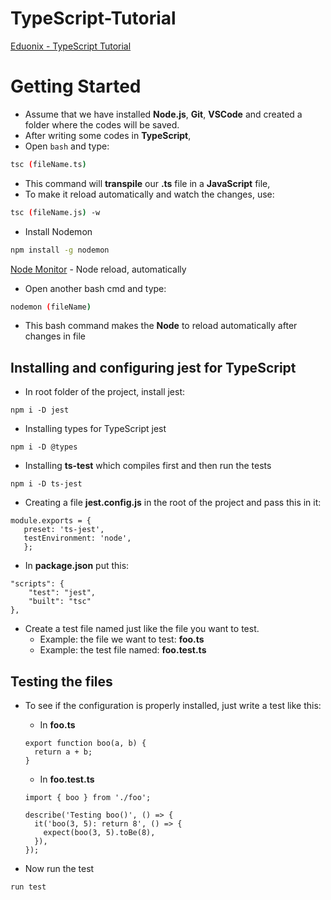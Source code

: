 # TypeScript-Tutorial

[Eduonix - TypeScript Tutorial](https://www.eduonix.com/new_dashboard/the-complete-typescript-programming-guide-for-web-developers)

# Getting Started

- Assume that we have installed **Node.js**, **Git**, **VSCode** and created a folder where the codes will be saved.
- After writing some codes in **TypeScript**,
- Open `bash` and type:
```bash
tsc (fileName.ts)
```
- This command will **transpile** our **.ts** file in a **JavaScript** file, 
- To make it reload automatically and watch the changes, use:
```bash
tsc (fileName.js) -w
```

- Install Nodemon 
```bash
npm install -g nodemon
```
[Node Monitor](https://nodemon.io) - Node reload, automatically

- Open another bash cmd and type:
```bash
nodemon (fileName)
```
- This bash command makes the **Node** to reload automatically after changes in file


## Installing and configuring jest for TypeScript

- In root folder of the project, install jest:
```
npm i -D jest
```
- Installing types for TypeScript jest
```
npm i -D @types
```
- Installing **ts-test** which compiles first and then run the tests
```
npm i -D ts-jest
```
- Creating a file **jest.config.js** in the root of the project and pass this in it:
```
module.exports = {
   preset: 'ts-jest',
   testEnvironment: 'node',
   };
```
- In **package.json** put this: 
```
"scripts": {
    "test": "jest",
    "built": "tsc"
},
```
- Create a test file named just like the file you want to test. 
  - Example: the file we want to test: **foo.ts**
  - Example: the test file named: **foo.test.ts**
  


## Testing the files


- To see if the configuration is properly installed, just write a test like this:
  - In **foo.ts**
  ```
  export function boo(a, b) {
    return a + b;
  }
  ```
  
  - In **foo.test.ts**
  ```
  import { boo } from './foo';
  
  describe('Testing boo()', () => {
    it('boo(3, 5): return 8', () => {
      expect(boo(3, 5).toBe(8),
    }),
  });
  ```
- Now run the test
```
run test
```




